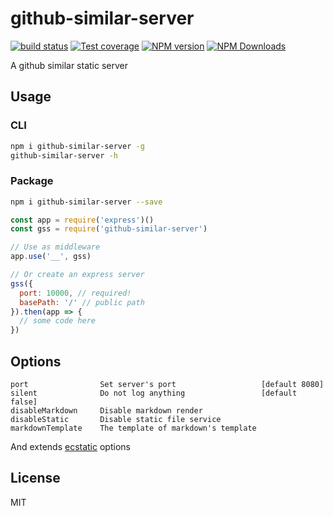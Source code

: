# github-similar-server

[![build status](https://img.shields.io/travis/imcuttle/github-similar-server/master.svg?style=flat-square)](https://travis-ci.org/imcuttle/github-similar-server)
[![Test coverage](https://img.shields.io/codecov/c/github/imcuttle/github-similar-server.svg?style=flat-square)](https://codecov.io/github/imcuttle/github-similar-server?branch=master)
[![NPM version](https://img.shields.io/npm/v/github-similar-server.svg?style=flat-square)](https://www.npmjs.com/package/github-similar-server)
[![NPM Downloads](https://img.shields.io/npm/dm/github-similar-server.svg?style=flat-square&maxAge=43200)](https://www.npmjs.com/package/github-similar-server)

A github similar static server

## Usage

### CLI

```bash
npm i github-similar-server -g
github-similar-server -h
```

### Package

```bash
npm i github-similar-server --save
```

```javascript
const app = require('express')()
const gss = require('github-similar-server')

// Use as middleware
app.use('__', gss)

// Or create an express server
gss({
  port: 10000, // required!
  basePath: '/' // public path
}).then(app => {
  // some code here
})
```

## Options

    port                Set server's port                   [default 8080]
    silent              Do not log anything                 [default false]
    disableMarkdown     Disable markdown render
    disableStatic       Disable static file service
    markdownTemplate    The template of markdown's template

And extends [ecstatic](https://github.com/jfhbrook/node-ecstatic) options

## License

MIT

